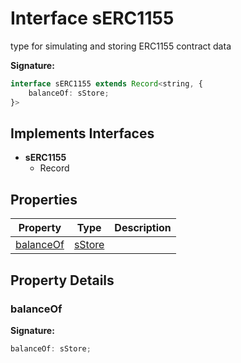 
# Interface sERC1155

type for simulating and storing ERC1155 contract data

<b>Signature:</b>

```typescript
interface sERC1155 extends Record<string, {
    balanceOf: sStore;
}> 
```

## Implements Interfaces

- <b>sERC1155</b>
    - Record

## Properties

|  Property | Type | Description |
|  --- | --- | --- |
|  [balanceOf](./serc1155.md#balanceOf-property) | [sStore](./sstore.md) |  |

## Property Details

<a id="balanceOf-property"></a>

### balanceOf

<b>Signature:</b>

```typescript
balanceOf: sStore;
```
